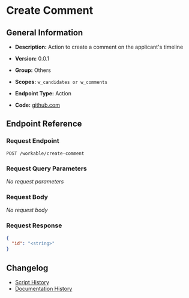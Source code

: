 <!-- BEGIN GENERATED CONTENT -->
# Create Comment

## General Information

- **Description:** Action to create a comment on the applicant's timeline

- **Version:** 0.0.1
- **Group:** Others
- **Scopes:** `w_candidates or w_comments`
- **Endpoint Type:** Action
- **Code:** [github.com](https://github.com/NangoHQ/integration-templates/tree/main/integrations/workable/actions/create-comment.ts)


## Endpoint Reference

### Request Endpoint

`POST /workable/create-comment`

### Request Query Parameters

_No request parameters_

### Request Body

_No request body_

### Request Response

```json
{
  "id": "<string>"
}
```

## Changelog

- [Script History](https://github.com/NangoHQ/integration-templates/commits/main/integrations/workable/actions/create-comment.ts)
- [Documentation History](https://github.com/NangoHQ/integration-templates/commits/main/integrations/workable/actions/create-comment.md)

<!-- END  GENERATED CONTENT -->

